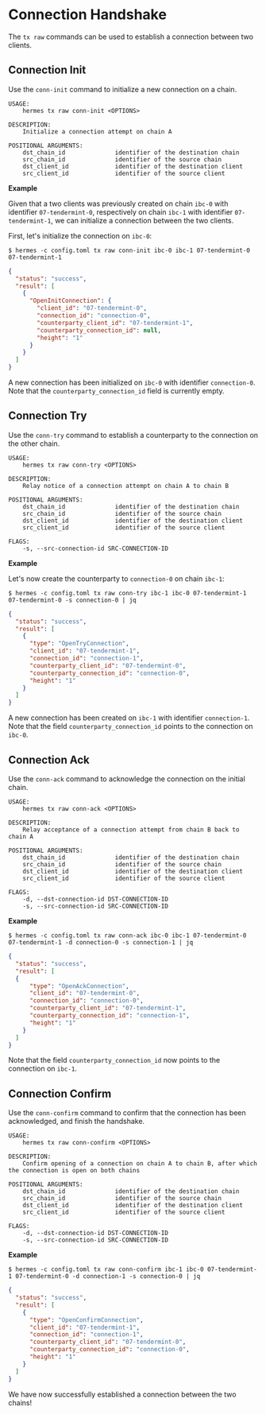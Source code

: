 # Connection Handshake

The `tx raw` commands can be used to establish a connection between two clients.

## Connection Init

Use the `conn-init` command to initialize a new connection on a chain.

```shell
USAGE:
    hermes tx raw conn-init <OPTIONS>

DESCRIPTION:
    Initialize a connection attempt on chain A

POSITIONAL ARGUMENTS:
    dst_chain_id              identifier of the destination chain
    src_chain_id              identifier of the source chain
    dst_client_id             identifier of the destination client
    src_client_id             identifier of the source client
```

__Example__

Given that a two clients was previously created on chain `ibc-0` with identifier `07-tendermint-0`,
respectively on chain `ibc-1` with identifier `07-tendermint-1`, we can initialize a connection between
the two clients.

First, let's initialize the connection on `ibc-0`:

```shell
$ hermes -c config.toml tx raw conn-init ibc-0 ibc-1 07-tendermint-0 07-tendermint-1
```

```json
{
  "status": "success",
  "result": [
    {
      "OpenInitConnection": {
        "client_id": "07-tendermint-0",
        "connection_id": "connection-0",
        "counterparty_client_id": "07-tendermint-1",
        "counterparty_connection_id": null,
        "height": "1"
      }
    }
  ]
}
```

A new connection has been initialized on `ibc-0` with identifier `connection-0`.
Note that the `counterparty_connection_id` field is currently empty.


## Connection Try

Use the `conn-try` command to establish a counterparty to the connection on the other chain.

```shell
USAGE:
    hermes tx raw conn-try <OPTIONS>

DESCRIPTION:
    Relay notice of a connection attempt on chain A to chain B

POSITIONAL ARGUMENTS:
    dst_chain_id              identifier of the destination chain
    src_chain_id              identifier of the source chain
    dst_client_id             identifier of the destination client
    src_client_id             identifier of the source client

FLAGS:
    -s, --src-connection-id SRC-CONNECTION-ID
```

__Example__

Let's now create the counterparty to `connection-0` on chain `ibc-1`:

```shell
$ hermes -c config.toml tx raw conn-try ibc-1 ibc-0 07-tendermint-1 07-tendermint-0 -s connection-0 | jq
```

```json
{
  "status": "success",
  "result": [
    {
      "type": "OpenTryConnection",
      "client_id": "07-tendermint-1",
      "connection_id": "connection-1",
      "counterparty_client_id": "07-tendermint-0",
      "counterparty_connection_id": "connection-0",
      "height": "1"
    }
  ]
}
```

A new connection has been created on `ibc-1` with identifier `connection-1`.
Note that the field `counterparty_connection_id` points to the connection on `ibc-0`.


## Connection Ack

Use the `conn-ack` command to acknowledge the connection on the initial chain.

```shell
USAGE:
    hermes tx raw conn-ack <OPTIONS>

DESCRIPTION:
    Relay acceptance of a connection attempt from chain B back to chain A

POSITIONAL ARGUMENTS:
    dst_chain_id              identifier of the destination chain
    src_chain_id              identifier of the source chain
    dst_client_id             identifier of the destination client
    src_client_id             identifier of the source client

FLAGS:
    -d, --dst-connection-id DST-CONNECTION-ID
    -s, --src-connection-id SRC-CONNECTION-ID
```

__Example__

```shell
$ hermes -c config.toml tx raw conn-ack ibc-0 ibc-1 07-tendermint-0 07-tendermint-1 -d connection-0 -s connection-1 | jq
```

```json
{
  "status": "success",
  "result": [
  {
      "type": "OpenAckConnection",
      "client_id": "07-tendermint-0",
      "connection_id": "connection-0",
      "counterparty_client_id": "07-tendermint-1",
      "counterparty_connection_id": "connection-1",
      "height": "1"
    }
  ]
}
```

Note that the field `counterparty_connection_id` now points to the connection on `ibc-1`.


## Connection Confirm

Use the `conn-confirm` command to confirm that the connection has been acknowledged,
and finish the handshake.

```shell
USAGE:
    hermes tx raw conn-confirm <OPTIONS>

DESCRIPTION:
    Confirm opening of a connection on chain A to chain B, after which the connection is open on both chains

POSITIONAL ARGUMENTS:
    dst_chain_id              identifier of the destination chain
    src_chain_id              identifier of the source chain
    dst_client_id             identifier of the destination client
    src_client_id             identifier of the source client

FLAGS:
    -d, --dst-connection-id DST-CONNECTION-ID
    -s, --src-connection-id SRC-CONNECTION-ID
```

__Example__

```shell
$ hermes -c config.toml tx raw conn-confirm ibc-1 ibc-0 07-tendermint-1 07-tendermint-0 -d connection-1 -s connection-0 | jq
```

```json
{
  "status": "success",
  "result": [
    {
      "type": "OpenConfirmConnection",
      "client_id": "07-tendermint-1",
      "connection_id": "connection-1",
      "counterparty_client_id": "07-tendermint-0",
      "counterparty_connection_id": "connection-0",
      "height": "1"
    }
  ]
}
```

We have now successfully established a connection between the two chains!

